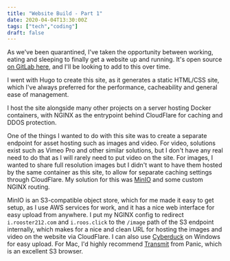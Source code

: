 ```yaml
---
title: "Website Build - Part 1"
date: 2020-04-04T13:30:00Z
tags: ["tech","coding"]
draft: false
---
```


As we've been quarantined, I've taken the opportunity between working, eating and sleeping to finally get a website up and running. It's open source [on GitLab here](https://gitlab.com/Rooster212/roosdotclick), and I'll be looking to add to this over time.

I went with Hugo to create this site, as it generates a static HTML/CSS site, which I've always preferred for the performance, cacheability and general ease of management.

I host the site alongside many other projects on a server hosting Docker containers, with NGINX as the entrypoint behind CloudFlare for caching and DDOS protection.

One of the things I wanted to do with this site was to create a separate endpoint for asset hosting such as images and video. For video, solutions exist such as Vimeo Pro and other similar solutions, but I don't have any real need to do that as I will rarely need to put video on the site. For images, I wanted to share full resolution images but I didn't want to have them hosted by the same container as this site, to allow for separate caching settings through CloudFlare. My solution for this was [MinIO](https://min.io/) and some custom NGINX routing.

MinIO is an S3-compatible object store, which for me made it easy to get setup, as I use AWS services for work, and it has a nice web interface for easy upload from anywhere. I put my NGINX config to redirect `i.rooster212.com` and `i.roos.click` to the `/image` path of the S3 endpoint internally, which makes for a nice and clean URL for hosting the images and video on the website via CloudFlare. I can also use [Cyberduck](https://cyberduck.io/) on Windows for easy upload. For Mac, I'd highly recommend [Transmit](https://www.panic.com/transmit/) from Panic, which is an excellent S3 browser.
